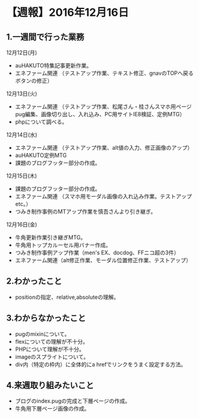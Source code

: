 # 【週報】2016年12月16日

## 1.一週間で行った業務

12月12日(月)
- auHAKUTO特集記事更新作業。
- エネファーム関連
（テストアップ作業、テキスト修正、gnavのTOPへ戻るボタンの修正）

12月13日(火)
- エネファーム関連
（テストアップ作業、松尾さん・桂さんスマホ用ページpug編集、画像切り出し、入れ込み、PC用サイトIE8検証、定例MTG）
- phpについて調べる。


12月14日(水)
- エネファーム関連
（テストアップ作業、alt値の入力、修正画像のアップ）
- auHAKUTO定例MTG
- 課題のブログフッター部分の作成。


12月15日(木)
- 課題のブログフッター部分の作成。
- エネファーム関連
（スマホ用モーダル画像の入れ込み作業。テストアップetc。）
- つみき制作事例のMTアップ作業を慎吾さんより引き継ぎ。

12月16日(金)
- 牛角更新作業引き継ぎMTG。
- 牛角用トップカルーセル用バナー作成。
- つみき制作事例アップ作業（men's EX、docdog、FFニコ超の3件）
- エネファーム関連（alt修正作業、モーダル位置修正作業、テストアップ）


## 2.わかったこと
- positionの指定、relative,absoluteの理解。


## 3.わからなかったこと
- pugのmixinについて。
- flexについての理解が不十分。
- PHPについて理解が不十分。
- imageのスプライトについて。
- div内（特定の枠内）に全体的にa hrefでリンクをうまく設定する方法。


## 4.来週取り組みたいこと
- ブログのindex.pugの完成と下層ページの作成。
- 牛角用下層ページ画像の作成。
